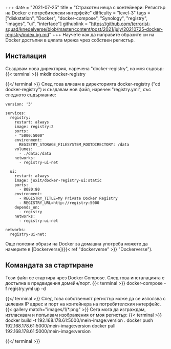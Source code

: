 +++
date = "2021-07-25"
title = "Страхотни неща с контейнери: Регистър на Docker с потребителски интерфейс"
difficulty = "level-3"
tags = ["diskstation", "Docker", "docker-compose", "Synology", "registry", "images", "ui", "interface"]
githublink = "https://github.com/terrorist-squad/knedelverse/blob/master/content/post/2021/july/20210725-docker-registry/index.bg.md"
+++
Научете как да направите образите си на Docker достъпни в цялата мрежа чрез собствен регистър.
## Инсталация
Създавам нова директория, наречена "docker-registry", на моя сървър:
{{< terminal >}}
mkdir docker-registry

{{</ terminal >}}
След това влизам в директорията docker-registry ("cd docker-registry") и създавам нов файл, наречен "registry.yml", със следното съдържание:
```
version: '3'

services:
  registry:
    restart: always
    image: registry:2
    ports:
    - "5000:5000"
    environment:
      REGISTRY_STORAGE_FILESYSTEM_ROOTDIRECTORY: /data
    volumes:
      - ./data:/data
    networks:
      - registry-ui-net

  ui:
    restart: always
    image: joxit/docker-registry-ui:static
    ports:
      - 8080:80
    environment:
      - REGISTRY_TITLE=My Private Docker Registry
      - REGISTRY_URL=http://registry:5000
    depends_on:
      - registry
    networks:
      - registry-ui-net

networks:
  registry-ui-net:

```
Още полезни образи на Docker за домашна употреба можете да намерите в [Dockerverse]({{< ref "dockerverse" >}} "Dockerverse").
## Командата за стартиране
Този файл се стартира чрез Docker Compose. След това инсталацията е достъпна в предвидения домейн/порт.
{{< terminal >}}
docker-compose -f registry.yml up -d

{{</ terminal >}}
След това собственият регистър може да се използва с целевия IP адрес и порт на контейнера на потребителския интерфейс.
{{< gallery match="images/1/*.png" >}}
Сега мога да изграждам, изтласквам и попълвам изображения от моя регистър:
{{< terminal >}}
docker build -t 192.168.178.61:5000/mein-image:version .
docker push 192.168.178.61:5000/mein-image:version
docker pull 192.168.178.61:5000/mein-image:version

{{</ terminal >}}

